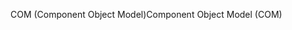 <span data-ttu-id="40dd6-101">COM (Component Object Model)</span><span class="sxs-lookup"><span data-stu-id="40dd6-101">Component Object Model (COM)</span></span>